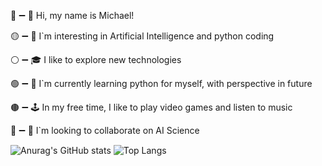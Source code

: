 🔴 ➖️ 👋 Hi, my name is Michael!

🟡 ➖️ 👀 I`m interesting in Artificial Intelligence and python coding

⚪ ➖️ 🎓 I like to explore new technologies

🟢 ➖️ 🌱 I`m currently learning python for myself, with perspective in future

🟤 ➖️ 🕹️ In my free time, I like to play video games and listen to music

🔵 ➖️ 🦭 I`m looking to collaborate on AI Science

![Anurag's GitHub stats](https://github-readme-stats.vercel.app/api?username=Dartvauder&show_icons=true&theme=dark)
![Top Langs](https://github-readme-stats.vercel.app/api/top-langs/?username=Dartvauder&layout=compact&theme=dark)
